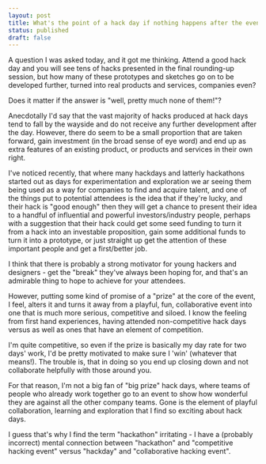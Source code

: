 ```yaml
---
layout: post
title: What's the point of a hack day if nothing happens after the event?
status: published
draft: false
---
```


A question I was asked today, and it got me thinking. Attend a good hack day and you will see tens of hacks presented in the final rounding-up session, but how many of these prototypes and sketches go on to be developed further, turned into real products and services, companies even? 

Does it matter if the answer is "well, pretty much none of them!"?

Anecdotally I'd say that the vast majority of hacks produced at hack days tend to fall by the wayside and do not receive any further development after the day. However, there do seem to be a small proportion that are taken forward, gain investment (in the broad sense of eye word) and end up as extra features of an existing product, or products and services in their own right.

I've noticed recently, that where many hackdays and latterly hackathons started out as days for experimentation and exploration we ar seeing them being used as a way for companies to find and acquire talent, and one of the things put to potential attendees is the idea that if they're lucky, and their hack is "good enough" then they will get a chance to present their idea to a handful of influential and powerful investors/industry people, perhaps with a suggestion that their hack could get some seed funding to turn it from a hack into an investable proposition, gain some additional funds to turn it into a prototype, or just straight up get the attention of these important people and get a first/better job.

I think that there is probably a strong motivator for young hackers and designers - get the "break" they've always been hoping for, and that's an admirable thing to hope to achieve for your attendees.

However, putting some kind of promise of a "prize" at the core of the event, I feel, alters it and turns it away from a playful, fun, collaborative event into one that is much more serious, competitive and siloed. I know the feeling from first hand experiences, having attended non-competitive hack days versus as well as ones that have an element of competition. 

I'm quite competitive, so even if the prize is basically my day rate for two days' work, I'd be pretty motivated to make sure I 'win' (whatever that means!). The trouble is, that in doing so you end up closing down and not collaborate helpfully with those around you. 

For that reason, I'm not a big fan of "big prize" hack days, where teams of people who already work together go to an event to show how wonderful they are against all the other company teams. Gone is the element of playful collaboration, learning and exploration that I find so exciting about hack days.

I guess that's why I find the term "hackathon" irritating - I have a (probably incorrect) mental connection between "hackathon" and "competitive hacking event" versus "hackday" and "collaborative hacking event".